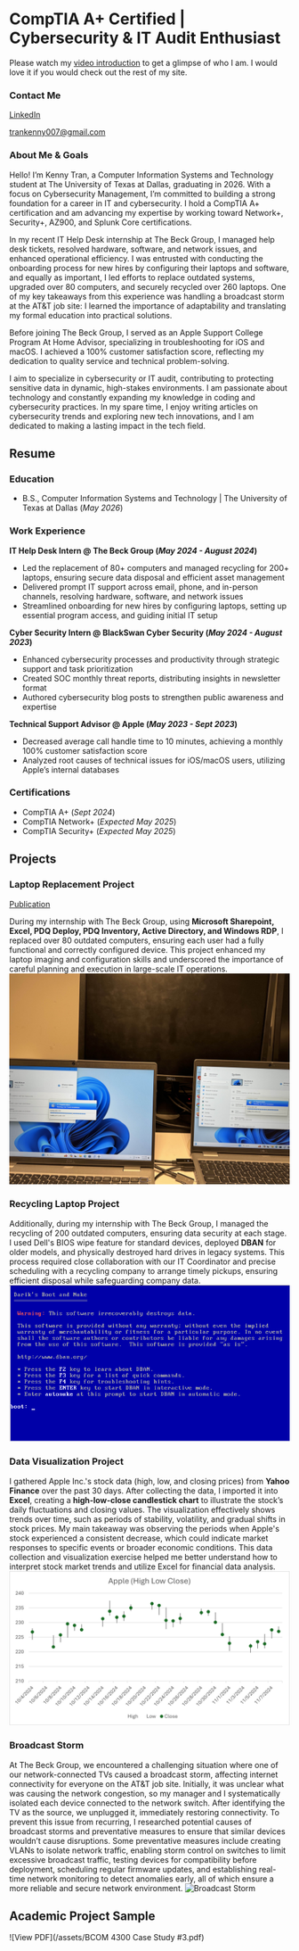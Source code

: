 # CompTIA A+ Certified | Cybersecurity & IT Audit Enthusiast
Please watch my [video introduction](https://youtu.be/Id1x8o9ezz0) to get a glimpse of who I am. I would love it if you would check out the rest of my site.

### Contact Me
[LinkedIn](https://www.linkedin.com/in/kenny-tran10/)

trankenny007@gmail.com

### About Me & Goals
Hello! I’m Kenny Tran, a Computer Information Systems and Technology student at The University of Texas at Dallas, graduating in 2026. With a focus on Cybersecurity Management, I’m committed to building a strong foundation for a career in IT and cybersecurity. I hold a CompTIA A+ certification and am advancing my expertise by working toward Network+, Security+, AZ900, and Splunk Core certifications.

In my recent IT Help Desk internship at The Beck Group, I managed help desk tickets, resolved hardware, software, and network issues, and enhanced operational efficiency. I was entrusted with conducting the onboarding process for new hires by configuring their laptops and software, and equally as important, I led efforts to replace outdated systems, upgraded over 80 computers, and securely recycled over 260 laptops. One of my key takeaways from this experience was handling a broadcast storm at the AT&T job site: I learned the importance of adaptability and translating my formal education into practical solutions. 

Before joining The Beck Group, I served as an Apple Support College Program At Home Advisor, specializing in troubleshooting for iOS and macOS. I achieved a 100% customer satisfaction score, reflecting my dedication to quality service and technical problem-solving.

I aim to specialize in cybersecurity or IT audit, contributing to protecting sensitive data in dynamic, high-stakes environments. I am passionate about technology and constantly expanding my knowledge in coding and cybersecurity practices. In my spare time, I enjoy writing articles on cybersecurity trends and exploring new tech innovations, and I am dedicated to making a lasting impact in the tech field.

## Resume

### Education
- B.S., Computer Information Systems and Technology | The University of Texas at Dallas (_May 2026_) 

### Work Experience
**IT Help Desk Intern @ The Beck Group (_May 2024 - August 2024_)**
- Led the replacement of 80+ computers and managed recycling for 200+ laptops, ensuring secure data disposal and efficient asset management
- Delivered prompt IT support across email, phone, and in-person channels, resolving hardware, software, and network issues
- Streamlined onboarding for new hires by configuring laptops, setting up essential program access, and guiding initial IT setup

**Cyber Security Intern @ BlackSwan Cyber Security (_May 2024 - August 2023_)**
-	Enhanced cybersecurity processes and productivity through strategic support and task prioritization
-	Created SOC monthly threat reports, distributing insights in newsletter format
-	Authored cybersecurity blog posts to strengthen public awareness and expertise


**Technical Support Advisor @ Apple (_May 2023 - Sept 2023_)**
- Decreased average call handle time to 10 minutes, achieving a monthly 100% customer satisfaction score
- Analyzed root causes of technical issues for iOS/macOS users, utilizing Apple’s internal databases

### Certifications
- CompTIA A+ (_Sept 2024_)
- CompTIA Network+ (_Expected May 2025_)
- CompTIA Security+ (_Expected May 2025_)
  
## Projects
### Laptop Replacement Project
[Publication](https://www.linkedin.com/pulse/my-experience-intern-beck-group-adventure-assistance-kenny-tran-j4uhc/?trackingId=q5zd5qK%2BT6ePwbZtC2PeeA%3D%3D)

During my internship with The Beck Group, using **Microsoft Sharepoint, Excel, PDQ Deploy, PDQ Inventory, Active Directory, and Windows RDP**, I replaced over 80 outdated computers, ensuring each user had a fully functional and correctly configured device. This project enhanced my laptop imaging and configuration skills and underscored the importance of careful planning and execution in large-scale IT operations.
![Imaging (Laptop imaging)](/assets/image1.jpg)


### Recycling Laptop Project

Additionally, during my internship with The Beck Group, I managed the recycling of 200 outdated computers, ensuring data security at each stage. I used Dell's BIOS wipe feature for standard devices, deployed **DBAN** for older models, and physically destroyed hard drives in legacy systems. This process required close collaboration with our IT Coordinator and precise scheduling with a recycling company to arrange timely pickups, ensuring efficient disposal while safeguarding company data.
![DBAN (Darik's Boot and Nuke)](/assets/Dban11.png)

### Data Visualization Project
I gathered Apple Inc.'s stock data (high, low, and closing prices) from **Yahoo Finance** over the past 30 days. After collecting the data, I imported it into **Excel**, creating a **high-low-close candlestick chart** to illustrate the stock’s daily fluctuations and closing values.
The visualization effectively shows trends over time, such as periods of stability, volatility, and gradual shifts in stock prices. My main takeaway was observing the periods when Apple's stock experienced a consistent decrease, which could indicate market responses to specific events or broader economic conditions. This data collection and visualization exercise helped me better understand how to interpret stock market trends and utilize Excel for financial data analysis.
![Apple (High Low Close)](/assets/AppleGraph.png)

### Broadcast Storm
At The Beck Group, we encountered a challenging situation where one of our network-connected TVs caused a broadcast storm, affecting internet connectivity for everyone on the AT&T job site. Initially, it was unclear what was causing the network congestion, so my manager and I systematically isolated each device connected to the network switch. After identifying the TV as the source, we unplugged it, immediately restoring connectivity.
To prevent this issue from recurring, I researched potential causes of broadcast storms and preventative measures to ensure that similar devices wouldn’t cause disruptions. Some preventative measures include creating VLANs to isolate network traffic, enabling storm control on switches to limit excessive broadcast traffic, testing devices for compatibility before deployment, scheduling regular firmware updates, and establishing real-time network monitoring to detect anomalies early, all of which ensure a more reliable and secure network environment.
![Broadcast Storm](/assets/broadcastStorm.jpg)


## Academic Project Sample
![View PDF](/assets/BCOM 4300 Case Study #3.pdf)

